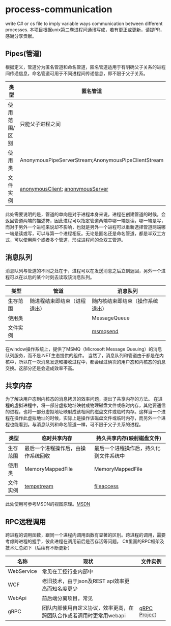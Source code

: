 # process-communication
write C# or cs file to imply variable ways communication between different processes.
本项目根据unix第二卷进程间通讯写成，若有更正或更新，请提PR，感谢分享贡献。


## Pipes(管道)
根据定义，管道分为匿名管道和命名管道，匿名管道适用于有明确父子关系的进程间传递信息，命名管道可用于不同进程间传递信息，即不限于父子关系。

|类型|匿名管道|命名管道|
|----|----|----|
|使用范围/区别|只能父子进程之间|不限父子关系|
|使用类|AnonymousPipeServerStream;AnonymousPipeClientStream | NamePipeClientStream;NamePipeServerStream|
|文件实例|[anonymousClient](./Pipes/pipeClient.cs);  [anonymousServer](./Pipes/pipeServer.cs)|[nameclient](./Pipes/namePipeClient.cs);  [nameServer](./Pipes/namePipeServer.cs)|

此处需要说明的是，管道的单向是对于进程本身来说，进程在创建管道的时候，会返回管道两端的描述符，因此进程可以指定管道两端中哪一端是读，哪一端是写，而对于另外一个进程来说却不影响，也就是另外一个进程可以重新选择管道两端哪一端是读或写，可以与第一个进程相反。无论是匿名还是命名管道，都是半双工方式，可以使用两个或者多个管道，形成进程间的全双工管道。


## 消息队列
消息队列与管道的不同之处在于，进程可以在发送消息之后立刻返回，另外一个进程可以在以后的某个时刻去读取该消息队列。

|类型|管道|消息队列|
|----|----|----|
|生存范围|随进程结束即结束（进程退出）|随内核结束即结束（操作系统退出）|
|使用类||MessageQueue|
|文件实例||[msmqsend](./MSMQ/msmqsend.cs)|

在window操作系统上，提供了MSMQ（Microsoft Message Queuing）的消息队列服务，而不是.NET生态提供的组件。
当然了，消息队列和管道由于都是在内核中，所以在一次消息发送和接收过程中，都会经过俩次的用户态和内核态的消息交换。这部分还是会造成效率不高。


## 共享内存
为了解决用户态到内核态的消息拷贝的效率问题，提出了共享内存的方法。
在进程的虚拟进程中，将一部分虚拟地址映射成物理磁盘文件或临时内存，其他要通信的进程，也将一部分虚拟地址映射成该相同的磁盘文件或临时内存。这样当一个进程在操作此虚拟地址的时候，实际上是操作该磁盘文件或临时内存，而另外一个进程也能看到。与消息队列和命名管道一样，可不限于父子关系的进程。

|类型|临时共享内存|持久共享内存(映射磁盘文件)|
|----|----|----|
|生存范围|最后一个进程操作后，由操作系统回收|最后一个进程操作后，持久化到文件系统中|
|使用类|MemoryMappedFile|MemoryMappedFile|
|文件实例|[tempstream](./Share/tempStreamA.cs)|[fileaccess](./Share/fileAccessCreate.cs)|

此处使用可参考MSDN的视图原理。[MSDN](https://learn.microsoft.com/zh-cn/dotnet/standard/io/memory-mapped-files)


## RPC远程调用
跨进程的调用函数，跟同一个进程内调用函数有显著的区别。跨进程的调用，需要考虑跨进程的握手，彼此进程在调用前后是否存活等问题。
C#里面的RPC框架及技术汇总如下（后续有不断更新）

|名称|现状|文件实例|
|----|----|----|
|WebService|常见在工控行业内部中||
|WCF|老旧技术，由于json及REST api效率更高而知名度更少||
|WebApi|前后端分离项目，常见||
|gRPC|团队内部使用自定义协议，效率更高，在跨团队合作或者调用时更常用webapi|[gRPC Project](./RPC/gRPC/gRPCServer/)|

